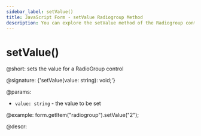 ```yaml
---
sidebar_label: setValue()
title: JavaScript Form - setValue Radiogroup Method 
description: You can explore the setValue method of the Radiogroup control of Form in the documentation of the DHTMLX JavaScript UI library. Browse developer guides and API reference, try out code examples and live demos, and download a free 30-day evaluation version of DHTMLX Suite.
---
```


# setValue()

@short: sets the value for a RadioGroup control

@signature: {'setValue(value: string): void;'}

@params:
- `value: string` - the value to be set  

@example:
form.getItem("radiogroup").setValue("2");

@descr:
